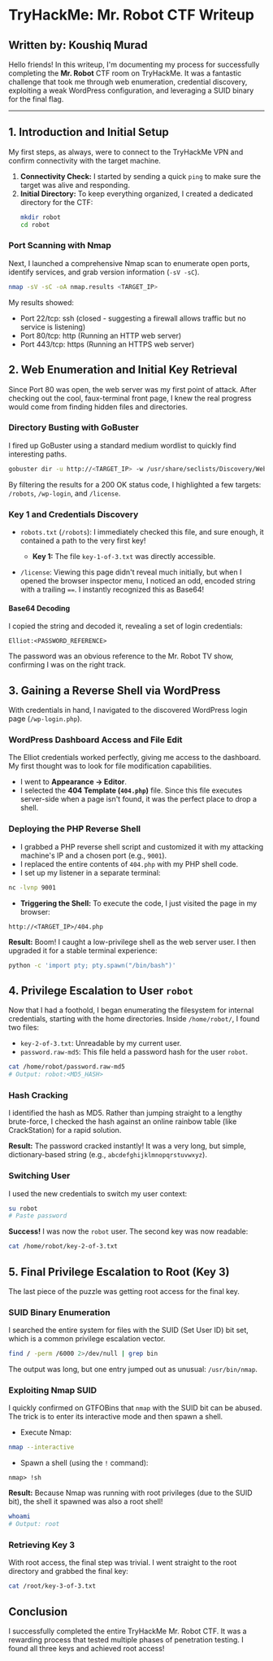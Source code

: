 # TryHackMe: Mr. Robot CTF Writeup

## Written by: Koushiq Murad

Hello friends! In this writeup, I'm documenting my process for successfully completing the **Mr. Robot** CTF room on TryHackMe. It was a fantastic challenge that took me through web enumeration, credential discovery, exploiting a weak WordPress configuration, and leveraging a SUID binary for the final flag.

---

## 1. Introduction and Initial Setup

My first steps, as always, were to connect to the TryHackMe VPN and confirm connectivity with the target machine.

1.  **Connectivity Check:** I started by sending a quick `ping` to make sure the target was alive and responding.
2.  **Initial Directory:** To keep everything organized, I created a dedicated directory for the CTF:
    ```bash
    mkdir robot
    cd robot
    ```

### Port Scanning with Nmap

Next, I launched a comprehensive Nmap scan to enumerate open ports, identify services, and grab version information (`-sV -sC`).

```bash
nmap -sV -sC -oA nmap.results <TARGET_IP>
```

My results showed:

- Port 22/tcp: ssh (closed - suggesting a firewall allows traffic but no service is listening)
- Port 80/tcp: http (Running an HTTP web server)
- Port 443/tcp: https (Running an HTTPS web server)

## 2. Web Enumeration and Initial Key Retrieval

Since Port 80 was open, the web server was my first point of attack. After checking out the cool, faux-terminal front page, I knew the real progress would come from finding hidden files and directories.

### Directory Busting with GoBuster

I fired up GoBuster using a standard medium wordlist to quickly find interesting paths.

```bash
gobuster dir -u http://<TARGET_IP> -w /usr/share/seclists/Discovery/Web-Content/raft-medium-directories.txt -o gobuster_results
```

By filtering the results for a 200 OK status code, I highlighted a few targets: `/robots`, `/wp-login`, and `/license`.

### Key 1 and Credentials Discovery

- `robots.txt` (`/robots`): I immediately checked this file, and sure enough, it contained a path to the very first key!

    - **Key 1:** The file `key-1-of-3.txt` was directly accessible.

- `/license`: Viewing this page didn't reveal much initially, but when I opened the browser inspector menu, I noticed an odd, encoded string with a trailing `==`. I instantly recognized this as Base64!

#### Base64 Decoding
I copied the string and decoded it, revealing a set of login credentials:

```
Elliot:<PASSWORD_REFERENCE>
```

The password was an obvious reference to the Mr. Robot TV show, confirming I was on the right track.

## 3. Gaining a Reverse Shell via WordPress

With credentials in hand, I navigated to the discovered WordPress login page (`/wp-login.php`).

### WordPress Dashboard Access and File Edit

The Elliot credentials worked perfectly, giving me access to the dashboard. My first thought was to look for file modification capabilities.

- I went to **Appearance → Editor**.
- I selected the **404 Template (`404.php`)** file. Since this file executes server-side when a page isn't found, it was the perfect place to drop a shell.

### Deploying the PHP Reverse Shell

- I grabbed a PHP reverse shell script and customized it with my attacking machine's IP and a chosen port (e.g., `9001`).
- I replaced the entire contents of `404.php` with my PHP shell code.
- I set up my listener in a separate terminal:

```bash
nc -lvnp 9001
```

- **Triggering the Shell:** To execute the code, I just visited the page in my browser:

```
http://<TARGET_IP>/404.php
```

**Result:** Boom! I caught a low-privilege shell as the web server user. I then upgraded it for a stable terminal experience:

```bash
python -c 'import pty; pty.spawn("/bin/bash")'
```

## 4. Privilege Escalation to User `robot`

Now that I had a foothold, I began enumerating the filesystem for internal credentials, starting with the home directories. Inside `/home/robot/`, I found two files:

- `key-2-of-3.txt`: Unreadable by my current user.
- `password.raw-md5`: This file held a password hash for the user `robot`.

```bash
cat /home/robot/password.raw-md5
# Output: robot:<MD5_HASH>
```

### Hash Cracking

I identified the hash as MD5. Rather than jumping straight to a lengthy brute-force, I checked the hash against an online rainbow table (like CrackStation) for a rapid solution.

**Result:** The password cracked instantly! It was a very long, but simple, dictionary-based string (e.g., `abcdefghijklmnopqrstuvwxyz`).

### Switching User

I used the new credentials to switch my user context:

```bash
su robot
# Paste password
```

**Success!** I was now the `robot` user. The second key was now readable:

```bash
cat /home/robot/key-2-of-3.txt
```

## 5. Final Privilege Escalation to Root (Key 3)

The last piece of the puzzle was getting root access for the final key.

### SUID Binary Enumeration

I searched the entire system for files with the SUID (Set User ID) bit set, which is a common privilege escalation vector.

```bash
find / -perm /6000 2>/dev/null | grep bin
```

The output was long, but one entry jumped out as unusual: `/usr/bin/nmap`.

### Exploiting Nmap SUID

I quickly confirmed on GTFOBins that `nmap` with the SUID bit can be abused. The trick is to enter its interactive mode and then spawn a shell.

- Execute Nmap:

```bash
nmap --interactive
```

- Spawn a shell (using the `!` command):

```
nmap> !sh
```

**Result:** Because Nmap was running with root privileges (due to the SUID bit), the shell it spawned was also a root shell!

```bash
whoami
# Output: root
```

### Retrieving Key 3

With root access, the final step was trivial. I went straight to the root directory and grabbed the final key:

```bash
cat /root/key-3-of-3.txt
```

## Conclusion

I successfully completed the entire TryHackMe Mr. Robot CTF. It was a rewarding process that tested multiple phases of penetration testing. I found all three keys and achieved root access!
